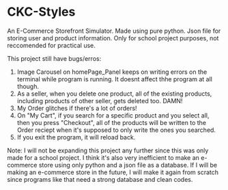 # CKC-Styles
An E-Commerce Storefront Simulator. 
Made using pure python. 
Json file for storing user and product information. 
Only for school project purposes, not reccomended for practical use.

This project still have bugs/erros:
1. Image Carousel on homePage_Panel keeps on writing errors on the terminal while program is running. It doesnt affect thhe program at all though.
2. As a seller, when you delete one product, all of the existing products, including products of other seller, gets deleted too. DAMN!
3. My Order glitches if there's a lot of orders!
4. On "My Cart", if you search for a specific product and you select all, then you press "Checkout", all of the products will be written to the Order reciept when it's supposed to only write the ones you searched.
5. If you exit the program, it will reload back.

Note:
I will not be expanding this project any further since this was only made for a school project. I think it's also very inefficient to make an e-commerce store using only python and a json file as a database. If I will be making an e-commerce store in the future, I will make it again from scratch since programs like that need a strong database and clean codes.
